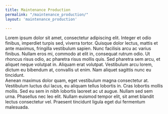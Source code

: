 ```yaml
---
title: Maintenance Production
permalink: "/maintenance_production/"
layout: 'maintenance_production'

---
```

Lorem ipsum dolor sit amet, consectetur adipiscing elit. Integer et odio finibus, imperdiet turpis sed, viverra tortor. Quisque dolor lectus, mattis et ante maximus, fringilla vestibulum sapien. Nunc facilisis arcu ac varius finibus. Nullam eros mi, commodo at elit in, consequat rutrum odio. Ut rhoncus risus odio, ac pharetra risus mollis quis. Sed pharetra sem arcu, et aliquet neque volutpat in. Aliquam erat volutpat. Vestibulum arcu lorem, dictum eu bibendum at, convallis ut enim. Nam aliquet sagittis nunc eu tincidunt. <br>
Aenean maximus dolor quam, eget vestibulum magna consectetur at. Vestibulum luctus dui lacus, eu aliquam tellus lobortis in. Cras lobortis mollis mollis. Sed eu sem in nibh lobortis laoreet ac ut augue. Nullam sed sem urna. Phasellus nec leo elit. Nullam euismod tempor elit, sit amet blandit lectus consectetur vel. Praesent tincidunt ligula eget dui fermentum malesuada.